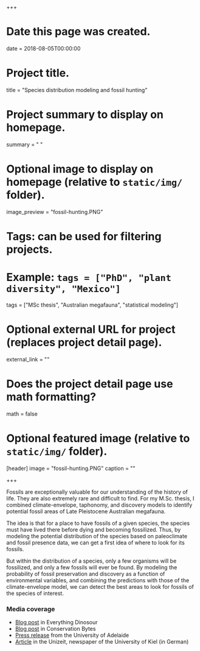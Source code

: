 +++
# Date this page was created.
date = 2018-08-05T00:00:00

# Project title.
title = "Species distribution modeling and fossil hunting"

# Project summary to display on homepage.
summary = " "

# Optional image to display on homepage (relative to `static/img/` folder).
image_preview = "fossil-hunting.PNG"

# Tags: can be used for filtering projects.
# Example: `tags = ["PhD", "plant diversity", "Mexico"]`
tags = ["MSc thesis", "Australian megafauna", "statistical modeling"]

# Optional external URL for project (replaces project detail page).
external_link = ""

# Does the project detail page use math formatting?
math = false

# Optional featured image (relative to `static/img/` folder).
[header]
image = "fossil-hunting.PNG"
caption = ""

+++

Fossils are exceptionally valuable for our understanding of the history of life. They are also extremely rare and difficult to find. For my M.Sc. thesis, I combined climate-envelope, taphonomy, and discovery models to identify potential fossil areas of Late Pleistocene Australian megafauna. 

The idea is that for a place to have fossils of a given species, the species must have lived there before dying and becoming fossilized. Thus, by modeling the potential distribution of the species based on paleoclimate and fossil presence data, we can get a first idea of where to look for its fossils. 

But within the distribution of a species, only a few organisms will be fossilized, and only a few fossils will ever be found. By modeling the probability of fossil preservation and discovery as a function of environmental variables, and combining the predictions with those of the climate-envelope model, we can detect the best areas to look for fossils of the species of interest. 

### Media coverage

* [Blog post](http://blog.everythingdinosaur.co.uk/blog/_archives/2016/04/08) in Everything Dinosour
* [Blog post](https://conservationbytes.com/2016/03/30/how-to-find-fossils/) in Conservation Bytes
* [Press release](https://www.adelaide.edu.au/news/news84042.html) from the University of Adelaide
* [Article](http://www.uni-kiel.de/unizeit/index.php?bid=870502) in the Unizeit, newspaper of the University of Kiel (in German)


